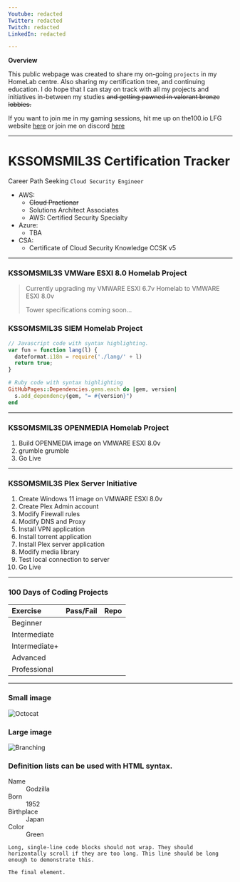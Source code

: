```yaml
---
Youtube: redacted
Twitter: redacted
Twitch: redacted
LinkedIn: redacted

---
```


**Overview**

This public webpage was created to share my on-going `projects` in my HomeLab centre. Also sharing my certification tree, and continuing education. I do hope that I can stay on track with all my projects and initiatives in-between my studies ~~and getting pawned in valorant bronze lobbies.~~

If you want to join me in my gaming sessions, hit me up on the100.io LFG website [here](https://www.the100.io/groups/v2/2425) or join me on discord [here]()

----

# KSSOMSMIL3S Certification Tracker

Career Path Seeking `Cloud Security Engineer`

- AWS:
  - ~~Cloud Practionar~~
  - Solutions Architect Associates
  - AWS: Certified Security Specialty
- Azure:
  - TBA
- CSA:
  - Certificate of Cloud Security Knowledge CCSK v5

-----

### KSSOMSMIL3S VMWare ESXI 8.0 Homelab Project

> Currently upgrading my VMWARE ESXI 6.7v Homelab to VMWARE ESXI 8.0v
>
> Tower specifications coming soon...

### KSSOMSMIL3S SIEM Homelab Project

```js
// Javascript code with syntax highlighting.
var fun = function lang(l) {
  dateformat.i18n = require('./lang/' + l)
  return true;
}
```

```ruby
# Ruby code with syntax highlighting
GitHubPages::Dependencies.gems.each do |gem, version|
  s.add_dependency(gem, "= #{version}")
end
```
-----

### KSSOMSMIL3S OPENMEDIA Homelab Project

1.  Build OPENMEDIA image on VMWARE ESXI 8.0v
2.  grumble grumble
3.  Go Live

-----

### KSSOMSMIL3S Plex Server Initiative 

1.  Create Windows 11 image on VMWARE ESXI 8.0v 
2.  Create Plex Admin account
3.  Modify Firewall rules
4.  Modify DNS and Proxy
5.  Install VPN application
6.  Install torrent application
7.  Install Plex server application
8.  Modify media library
9.  Test local connection to server
10.  Go Live

-----

### 100 Days of Coding Projects

| Exercise        | Pass/Fail          | Repo |
|:-------------|:------------------|:------|
| Beginner           |  |   |
| Intermediate |    |   |
| Intermediate+           |       |    |
| Advanced           |  |   |
| Professional           |  |   |

-----

### Small image

![Octocat](https://github.githubassets.com/images/icons/emoji/octocat.png)

### Large image

![Branching](https://guides.github.com/activities/hello-world/branching.png)


### Definition lists can be used with HTML syntax.

<dl>
<dt>Name</dt>
<dd>Godzilla</dd>
<dt>Born</dt>
<dd>1952</dd>
<dt>Birthplace</dt>
<dd>Japan</dd>
<dt>Color</dt>
<dd>Green</dd>
</dl>

```
Long, single-line code blocks should not wrap. They should horizontally scroll if they are too long. This line should be long enough to demonstrate this.
```

```
The final element.
```
